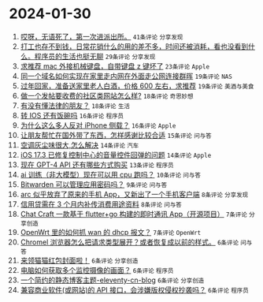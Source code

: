 # 2024-01-30

1. [哎呀，无语死了，第一次进派出所。](https://www.v2ex.com/t/1012638) `41条评论` `分享发现`
1. [打工也存不到钱，日常花销什么的用的差不多，时间还被消耗，看也没看到什么。程序员的生活也挺无聊](https://www.v2ex.com/t/1012652) `29条评论` `分享发现`
1. [求推荐 mac 外接机械键盘，自带键盘 z 键坏了](https://www.v2ex.com/t/1012645) `23条评论` `Apple`
1. [同一个域名如何实现在家里走内网在外面走公网连接群晖](https://www.v2ex.com/t/1012671) `19条评论` `NAS`
1. [过年回家，准备送家里老人白酒，价格 600 左右，求推荐](https://www.v2ex.com/t/1012668) `19条评论` `美酒与美食`
1. [做一个发帖要收费的社区类网站怎么样?](https://www.v2ex.com/t/1012683) `18条评论` `奇思妙想`
1. [有没有懂法律的朋友？](https://www.v2ex.com/t/1012663) `18条评论` `生活`
1. [转 IOS 还有饭碗吗](https://www.v2ex.com/t/1012676) `16条评论` `程序员`
1. [为什么这么多人反对 iPhone 侧载？](https://www.v2ex.com/t/1012660) `16条评论` `Apple`
1. [让朋友帮忙在国外带了东西，怎样感谢比较合适](https://www.v2ex.com/t/1012646) `15条评论` `问与答`
1. [空调灰尘味很大,怎么解决](https://www.v2ex.com/t/1012633) `14条评论` `汽车`
1. [iOS 17.3 已修复控制中心的音量控件回弹的问题](https://www.v2ex.com/t/1012623) `14条评论` `Apple`
1. [现在 GPT-4 API 还有哪些方式购买](https://www.v2ex.com/t/1012669) `13条评论` `程序员`
1. [ai 训练（非大模型）现在可以用 cpu 跑吗？](https://www.v2ex.com/t/1012625) `10条评论` `问与答`
1. [Bitwarden 可以管理应用密码吗？](https://www.v2ex.com/t/1012662) `9条评论` `问与答`
1. [arc 似乎放弃了原来的手机 App，又新出了一个手机客户端](https://www.v2ex.com/t/1012656) `8条评论` `分享发现`
1. [信用贷需在 3 个月内补传消费用途资料](https://www.v2ex.com/t/1012648) `8条评论` `问与答`
1. [Chat Craft 一款基于 flutter+go 构建的即时通讯 App（开源项目）](https://www.v2ex.com/t/1012661) `7条评论` `分享创造`
1. [OpenWrt 里的如何抓 wan 的 dhcp 报文？](https://www.v2ex.com/t/1012639) `7条评论` `OpenWrt`
1. [Chromel 浏览器怎么把请求类型展开？或者恢复成以前的样式。](https://www.v2ex.com/t/1012687) `6条评论` `问与答`
1. [来领猫猫红包封面啦！](https://www.v2ex.com/t/1012684) `6条评论` `分享创造`
1. [电脑如何获取多个监控摄像的画面？](https://www.v2ex.com/t/1012666) `6条评论` `程序员`
1. [一个简约的静态博客主题-eleventy-cn-blog](https://www.v2ex.com/t/1012654) `6条评论` `分享创造`
1. [兼容商业软件(或网站)的 API 接口，会涉嫌版权侵权抄袭吗？](https://www.v2ex.com/t/1012647) `6条评论` `程序员`
